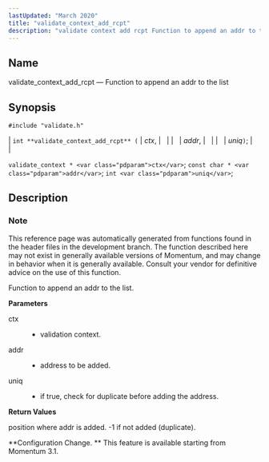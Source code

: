 ```yaml
---
lastUpdated: "March 2020"
title: "validate_context_add_rcpt"
description: "validate context add rcpt Function to append an addr to the list int validate context add rcpt ctx addr uniq validate context ctx const char addr int uniq This reference page was automatically generated from functions found in the header files in the development branch The function described here may..."
---
```


<a name="apis.validate_context_add_rcpt"></a> 
## Name

validate_context_add_rcpt — Function to append an addr to the list

## Synopsis

`#include "validate.h"`

| `int **validate_context_add_rcpt** (` | <var class="pdparam">ctx</var>, |   |
|   | <var class="pdparam">addr</var>, |   |
|   | <var class="pdparam">uniq</var>`)`; |   |

`validate_context * <var class="pdparam">ctx</var>`;
`const char * <var class="pdparam">addr</var>`;
`int <var class="pdparam">uniq</var>`;<a name="idp64259808"></a> 
## Description

### Note

This reference page was automatically generated from functions found in the header files in the development branch. The function described here may not exist in generally available versions of Momentum, and may change in behavior when it is generally available. Consult your vendor for definitive advice on the use of this function.

Function to append an addr to the list.

**<a name="idp64262672"></a> Parameters**

<dl class="variablelist">

<dt>ctx</dt>

<dd>

- validation context.

</dd>

<dt>addr</dt>

<dd>

- address to be added.

</dd>

<dt>uniq</dt>

<dd>

- if true, check for duplicate before adding the address.

</dd>

</dl>

**<a name="idp64269104"></a> Return Values**

position where addr is added. -1 if not added (duplicate).

**Configuration Change. ** This feature is available starting from Momentum 3.1.